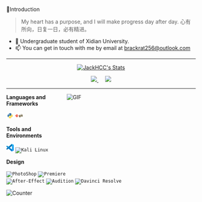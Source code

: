 🌌Introduction

> My heart has a purpose, and I will make progress day after day.        心有所向，日复一日，必有精进。

- 🏫 Undergraduate student of Xidian University.
- 📫 You can get in touch with me by email at brackrat256@outlook.com

---



<p align="center">
  <a href="https://github.com/JackHCC" class="rich-diff-level-one">
    <img src="https://github-readme-stats.vercel.app/api?username=BrackRat" alt="JackHCC's Stats" >
    <!-- &hide=issues
    <img src="https://github-readme-stats.vercel.app/api?username=Charmve&hide=issues&title_color=333&text_color=777" alt="JackHCC's Stats" >
    -->
  </a>
</p>

<p align="center">
  <a href="https://space.bilibili.com/12391388" target="_blank" alt="Bilibili" title="Bilibili">
    <img src="https://user-images.githubusercontent.com/29084184/129467562-a754907c-c128-40d0-80ad-86e89bdda3d6.png" width="30px"/>
  </a> 
  &emsp;
  <a href="https://www.jianshu.com/u/f4a500314f23" target="_blank" alt="Jianshu" title="Jianshu">
    <img src="https://img.icons8.com/color/50/000000/web.png" width="26px"/>
  </a>
</p>


---

<img align="right" alt="GIF" src="https://github.com/abhisheknaiidu/abhisheknaiidu/blob/master/code.gif?raw=true" width="343" height="220" title="Do what you like, and do it best!"> 

**Languages and Frameworks**

<code><img height="20" src="https://raw.githubusercontent.com/github/explore/80688e429a7d4ef2fca1e82350fe8e3517d3494d/topics/python/python.png" alt="Python" title="Python"></code>
<code><img height="20" src="https://raw.githubusercontent.com/github/explore/80688e429a7d4ef2fca1e82350fe8e3517d3494d/topics/git/git.png" alt="Git" title="Git"></code>

**Tools and Environments**

<code><img height="20" src="https://raw.githubusercontent.com/github/explore/80688e429a7d4ef2fca1e82350fe8e3517d3494d/topics/visual-studio-code/visual-studio-code.png" alt="VSCode" title="VSCode"></code>
<code><img height="20" src="https://img.icons8.com/color/50/000000/kali-linux.png" alt="Kali Linux" title="Kali Linux"></code>

**Design**

<code><img height="20" src="https://img.icons8.com/color/50/000000/adobe-photoshop.png" alt="PhotoShop" title="PhotoShop"></code>
<code><img height="20" src="https://img.icons8.com/color/50/000000/adobe-premiere-pro.png" alt="Premiere" title="Premiere"></code>
<code><img height="20" src="https://img.icons8.com/color/50/000000/adobe-after-effects.png" alt="After-Effect" title="After-Effect"></code>
<code><img height="20" src="https://img.icons8.com/color/50/000000/adobe-audition.png" alt="Audition" title="Audition"></code>
<code><img height="20" src="https://img.icons8.com/color/50/000000/davinci-resolve.png" alt="Davinci Resolve" title="Davinci Resolve">
</code>



![Counter](https://count.getloli.com/get/@brackrat.github.readme)
